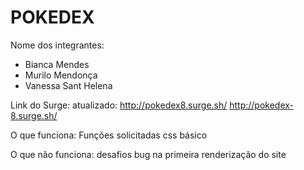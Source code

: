 # POKEDEX

Nome dos integrantes: 
- Bianca Mendes
- Murilo Mendonça
- Vanessa Sant Helena

Link do Surge:
atualizado: http://pokedex8.surge.sh/
http://pokedex-8.surge.sh/

O que funciona:
Funções solicitadas
css básico

O que não funciona: 
desafios
bug na primeira renderização do site

